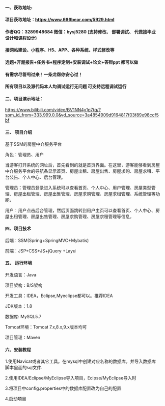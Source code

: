 

#### 一、获取地址:
#### 项目获取地址：https://www.666bear.com/5929.html
#### 作者QQ：3289948684 微信：bysj5280 (支持修改、 部署调试、 代做接毕业设计和课程设计)
#### 接网站建设、小程序、H5、APP、各种系统、样式修改等
#### 选题+开题报告+任务书+程序定制+安装调试+论文+答辩ppt 都可以做
#### 有需求尽管甩过来！一条龙帮你安心过！
#### 所有项目以及源代码本人均调试运行无问题 可支持远程调试运行


#### 二、项目演示地址：


https://www.bilibili.com/video/BV1NN4y1p7tq/?spm_id_from=333.999.0.0&vd_source=3a4854909d9164817f03f89e98ccf5bf

#### 三、 项目介绍
基于SSM的房屋中介服务平台

角色：管理员、用户

当游客打开系统的网址后，首先看到的就是首页界面。在这里，游客能够看到房屋中介服务平台的导航条显示首页、房屋出租、房屋出售、房屋求购、房屋求租、平台公告、个人中心、后台管理。

管理员：管理员登录进入系统可以查看首页、个人中心、用户管理、房屋类型管理、房屋出租管理、房屋出售管理、房屋求购管理、房屋求租管理、系统管理等功能，

用户：用户点击后台管理，然后页面跳转到用户主页可以查看首页、个人中心、房屋出租管理、房屋出售管理、房屋求购管理、房屋求租管理等信息，

#### 四、项目技术

后端：SSM(Spring+SpringMVC+Mybatis)

前端：JSP+CSS+JS+jQuery +Layui

#### 五、 运行环境
开发语言：Java

项目架构：B/S架构

开发工具：IDEA，Eclipse,Myeclipse都可以。推荐IDEA

JDK版本：1.8

数据库: MySQL5.7

Tomcat环境：Tomcat 7.x,8.x,9.x版本均可

项目管理：Maven



#### 六、安装教程

1.使用Navicat或者其它工具，在mysql中创建对应名称的数据库，并导入数据库脚本里面的sql文件.

2.使用IDEA/Eclipse/MyEclipse导入项目，Ecipse/MyEclipse导入时

3.将项目中config.properties中的数据库配置改为自己的配置

4.启动项目







